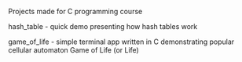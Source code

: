 Projects made for C programming course

hash_table - quick demo presenting how hash tables work

game_of_life - simple terminal app written in C demonstrating popular cellular automaton Game of Life (or Life)
